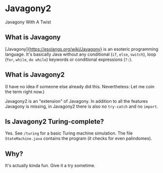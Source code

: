 # Javagony2
Javagony With A Twist

## What is Javagony

[Javagony]{https://esolangs.org/wiki/Javagony} is an esoteric programming language. It's basically Java without any conditional (`if`, `else`, `switch`), loop (`for`, `while`, `do while`) keywords or conditional expressions (`?:`).

## What is Javagony2

(I have no idea if someone else already did this. Nevertheless: Let me coin the term right now.)

Javagony2 is an "extension" of Javagony. In addition to all the features Javagony is missing, in Javagony2 there is also no `try-catch` and no `import`.

## Is Javagony2 Turing-complete?

Yes. See `/turing` for a basic Turing machine simulation. The file `StateMachine.java` contains the program (it checks for even palindomes).

## Why?

It's actually kinda fun. Give it a try sometime.
